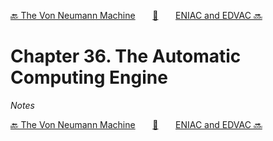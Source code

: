[🔙 The Von Neumann Machine][previous-chapter]&nbsp;&nbsp;&nbsp;&nbsp;&nbsp;&nbsp;&nbsp;[🏡][readme]&nbsp;&nbsp;&nbsp;&nbsp;&nbsp;&nbsp;&nbsp;[ENIAC and EDVAC 🔜][upcoming-chapter]

# Chapter 36. The Automatic Computing Engine

_Notes_

[🔙 The Von Neumann Machine][previous-chapter]&nbsp;&nbsp;&nbsp;&nbsp;&nbsp;&nbsp;&nbsp;[🏡][readme]&nbsp;&nbsp;&nbsp;&nbsp;&nbsp;&nbsp;&nbsp;[ENIAC and EDVAC 🔜][upcoming-chapter]

[readme]: README.md
[previous-chapter]: ch035-the-von-neumann-machine.md
[upcoming-chapter]: ch037-eniac-and-edvac.md